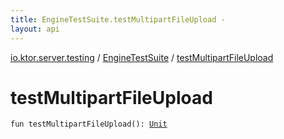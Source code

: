 ```yaml
---
title: EngineTestSuite.testMultipartFileUpload - 
layout: api
---
```


<div class='api-docs-breadcrumbs'><a href="../index.html">io.ktor.server.testing</a> / <a href="index.html">EngineTestSuite</a> / <a href="./test-multipart-file-upload.html">testMultipartFileUpload</a></div>

# testMultipartFileUpload

<div class="signature"><code><span class="keyword">fun </span><span class="identifier">testMultipartFileUpload</span><span class="symbol">(</span><span class="symbol">)</span><span class="symbol">: </span><a href="https://kotlinlang.org/api/latest/jvm/stdlib/kotlin/-unit/index.html"><span class="identifier">Unit</span></a></code></div>
